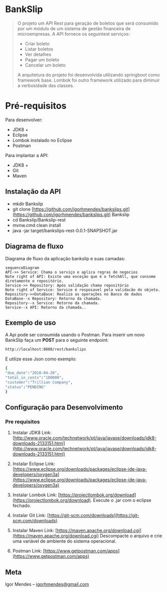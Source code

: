  <script src="./mermaid.min.js"></script>
 <link rel="stylesheet" href="./mermaid.css">
 <script>mermaid.initialize({startOnLoad:true});</script>



# BankSlip
> O projeto um API Rest para geração de boletos que será consumido por um módulo de um sistema de gestão financeira de microempresas. A API  fornece os seguintest serviços:
>* Criar boleto
>* Listar boletos
>* Ver detalhes
>* Pagar um boleto
>* Cancelar um boleto
>
>A arquitetura do projeto foi desenvolvida utilizando springboot como framework base. Lombok foi outro framework utilizado para diminuir a verbosidade das classes.


# Pré-requisitos

Para desenvolver:
-   JDK8 +
-   Eclipse
-   Lombok instalado no Eclipse
-   Postman

Para implantar a API:
-   JDK8 +
-   Git
-   Maven

## Instalação da API

-   mkdir Bankslip
-   git clone  [https://github.com/igorhmendes/bankslips.git](https://github.com/igorhmendes/bankslips.git)  Bankslip
-   cd Bankslip/Bankslip-rest
-   mvnw.cmd clean install
-   java -jar target/bankslips-rest-0.0.1-SNAPSHOT.jar

## Diagrama de fluxo

Diagrama de fluxo da aplicação bankslip e suas camadas:

```mermaid
sequenceDiagram
API->> Service: Chama o serviço e aplica regras de negocios
Note right of API: Existe uma exceção que é o fetchAll, que consome diretamente o repositório.
Service->> Repository: Após validação chama repositório
Note right of Service: Service é resposavel pela validacão do objeto.
Repository->>DataBase: Realiza as operações no Banco de dados
DataBase--x Repository: Retorno da chamada.
Repository--x Service: Retorno da chamada.
Service--x API: Retorno da chamada..

```


## Exemplo de uso

A Api pode ser consumida usando o Postman. Para inserir um novo BankSlip faça um ****POST**** para o seguinte endpoint:
```sh
http://localhost:8080/rest/bankslips
```
E utilize esse Json como exemplo:
```sh
{
"due_date":"2018-04-20",
"total_in_cents":"100000",
"customer":"Trillian Company",
"status":"PENDING"
}
```

## Configuração para Desenvolvimento

### Pre requisitos

1.  Instalar JDK8 Link:
  [http://www.oracle.com/technetwork/pt/java/javase/downloads/jdk8-downloads-2133151.html](http://www.oracle.com/technetwork/pt/java/javase/downloads/jdk8-downloads-2133151.html)
    
2.  Instalar Eclipse Link:  [https://www.eclipse.org/downloads/packages/eclipse-ide-java-developers/oxygen3a](https://www.eclipse.org/downloads/packages/eclipse-ide-java-developers/oxygen3a) 

4.  Instalar Lombok Link: [https://projectlombok.org/download](https://projectlombok.org/download). Execute o .jar com o eclipse fechado.

5.  Instalar Git Link:  [https://git-scm.com/downloads](https://git-scm.com/downloads)
    
6.  Instalar Maven Link:  [https://maven.apache.org/download.cgi](https://maven.apache.org/download.cgi)  Descompacte o arquivo e crie uma variável de ambiente do sistema operacional.
    
7.  Postman Link:  [https://www.getpostman.com/apps](https://www.getpostman.com/apps)

## Meta

Igor Mendes – igorhmendes@gmail.com

